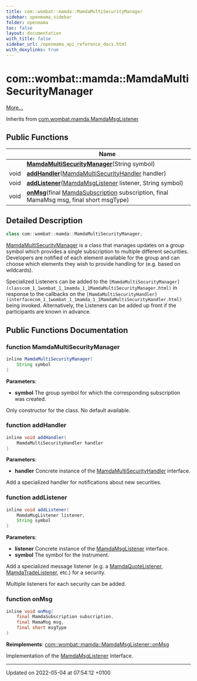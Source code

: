 ```yaml
---
title: com::wombat::mamda::MamdaMultiSecurityManager
sidebar: openmama_sidebar
folder: openmama
toc: false
layout: documentation
with_title: false
sidebar_url: /openmama_api_reference_docs.html
with_doxylinks: true
---
```


# com::wombat::mamda::MamdaMultiSecurityManager



 [More...](#detailed-description)

Inherits from [com.wombat.mamda.MamdaMsgListener](interfacecom_1_1wombat_1_1mamda_1_1MamdaMsgListener.html)

## Public Functions

|                | Name           |
| -------------- | -------------- |
| | **[MamdaMultiSecurityManager](classcom_1_1wombat_1_1mamda_1_1MamdaMultiSecurityManager.html#function-mamdamultisecuritymanager)**(String symbol) |
| void | **[addHandler](classcom_1_1wombat_1_1mamda_1_1MamdaMultiSecurityManager.html#function-addhandler)**([MamdaMultiSecurityHandler](interfacecom_1_1wombat_1_1mamda_1_1MamdaMultiSecurityHandler.html) handler) |
| void | **[addListener](classcom_1_1wombat_1_1mamda_1_1MamdaMultiSecurityManager.html#function-addlistener)**([MamdaMsgListener](interfacecom_1_1wombat_1_1mamda_1_1MamdaMsgListener.html) listener, String symbol) |
| void | **[onMsg](classcom_1_1wombat_1_1mamda_1_1MamdaMultiSecurityManager.html#function-onmsg)**(final [MamdaSubscription](classcom_1_1wombat_1_1mamda_1_1MamdaSubscription.html) subscription, final MamaMsg msg, final short msgType) |

## Detailed Description

```java
class com::wombat::mamda::MamdaMultiSecurityManager;
```


[MamdaMultiSecurityManager](classcom_1_1wombat_1_1mamda_1_1MamdaMultiSecurityManager.html) is a class that manages updates on a group symbol which provides a single subscription to multiple different securities. Developers are notified of each element available for the group and can choose which elements they wish to provide handling for (e.g. based on wildcards).

Specialized Listeners can be added to the `[MamdaMultiSecurityManager](classcom_1_1wombat_1_1mamda_1_1MamdaMultiSecurityManager.html)` in response to the callbacks on the `[MamdaMultiSecurityHandler](interfacecom_1_1wombat_1_1mamda_1_1MamdaMultiSecurityHandler.html)` being invoked. Alternatively, the Listeners can be added up front if the participants are known in advance. 

## Public Functions Documentation

### function MamdaMultiSecurityManager

```java
inline MamdaMultiSecurityManager(
    String symbol
)
```


**Parameters**: 

  * **symbol** The group symbol for which the corresponding subscription was created. 


Only constructor for the class. No default available.


### function addHandler

```java
inline void addHandler(
    MamdaMultiSecurityHandler handler
)
```


**Parameters**: 

  * **handler** Concrete instance of the [MamdaMultiSecurityHandler](interfacecom_1_1wombat_1_1mamda_1_1MamdaMultiSecurityHandler.html) interface. 


Add a specialized handler for notifications about new securities. 


### function addListener

```java
inline void addListener(
    MamdaMsgListener listener,
    String symbol
)
```


**Parameters**: 

  * **listener** Concrete instance of the [MamdaMsgListener](interfacecom_1_1wombat_1_1mamda_1_1MamdaMsgListener.html) interface. 
  * **symbol** The symbol for the instrument. 


Add a specialized message listener (e.g. a [MamdaQuoteListener](classcom_1_1wombat_1_1mamda_1_1MamdaQuoteListener.html), [MamdaTradeListener](classcom_1_1wombat_1_1mamda_1_1MamdaTradeListener.html), etc.) for a security.

Multiple listeners for each security can be added.


### function onMsg

```java
inline void onMsg(
    final MamdaSubscription subscription,
    final MamaMsg msg,
    final short msgType
)
```


**Reimplements**: [com::wombat::mamda::MamdaMsgListener::onMsg](interfacecom_1_1wombat_1_1mamda_1_1MamdaMsgListener.html#function-onmsg)


Implementation of the [MamdaMsgListener](interfacecom_1_1wombat_1_1mamda_1_1MamdaMsgListener.html) Interface. 


-------------------------------

Updated on 2022-05-04 at 07:54:12 +0100